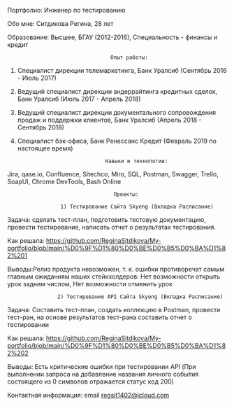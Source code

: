Портфолио: Инженер по тестированию

Обо мне: Ситдикова Регина, 28 лет

Образование: Высшее, БГАУ (2012-2016), Специальность - финансы и кредит

                                     Опыт работы: 
1) Специалист дирекции телемаркетинга, Банк Уралсиб (Сентябрь 2016 - Июль 2017)
2) Ведущий специалист дирекции андеррайтинга кредитных сделок, Банк Уралсиб (Июль 2017 - Апрель 2018)
3) Ведущий специалист дирекции документального сопровождения продаж и поддержки клиентов, Банк Уралсиб (Апрель 2018 - Сентябрь 2018)
4) Специалист бэк-офиса, Банк Ренессанс Кредит (Февраль 2019 по настоящее время)

                                   Навыки и технологии: 
Jira, qase.io, Confluence, Sitechco, Miro, SQL, Postman, Swagger, Trello, SoapUI, Chrome DevTools, Bash Online

                                      Проекты:

                     1) Тестирование Сайта Skyeng (Вкладка Расписание)

Задача: сделать тест-план, подготовить тестовую документацию, провести тестирование, написать отчет о результатах тестирования.

Как решала: https://github.com/ReginaSitdikova/My-portfolio/blob/main/%D0%9F%D1%80%D0%BE%D0%B5%D0%BA%D1%82%201

Выводы:Релиз продукта невозможен, т. к. ошибки противоречат самым главным ожиданиям наших стейкхолдеров: Нет возможности открыть урок задним числом, Нет возможности отменить урок

                    2) Тестирование API Сайта Skyeng (Вкладка Расписание)

Задача: Составить тест-план, создать коллекцию в Postman, провести тест-ран, на основе результатов тест-рана составить отчет о тестировании

Как решала: https://github.com/ReginaSitdikova/My-portfolio/blob/main/%D0%9F%D1%80%D0%BE%D0%B5%D0%BA%D1%82%202

Выводы: Есть критические ошибки при тестировании API (При выполнении запроса на добавление названия личного события состоящего  из 0 символов отражается статус код 200)


Контактная информация: email regsit1402@icloud.com

